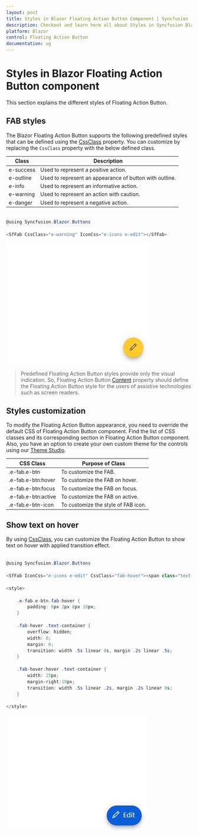 ```yaml
---
layout: post
title: Styles in Blazor Floating Action Button Component | Syncfusion
description: Checkout and learn here all about Styles in Syncfusion Blazor Floating Action Button component and much more.
platform: Blazor
control: Floating Action Button
documentation: ug
---
```


# Styles in Blazor Floating Action Button component

This section explains the different styles of Floating Action Button.

## FAB styles

The Blazor Floating Action Button supports the following predefined styles that can be defined using the [CssClass](https://help.syncfusion.com/cr/blazor/Syncfusion.Blazor.Buttons.SfButton.html#Syncfusion_Blazor_Buttons_SfButton_CssClass) property. You can customize by replacing the `CssClass` property with the below defined class.

| Class | Description |
| -------- | -------- |
| e-success | Used to represent a positive action. |
| e-outline |  Used to represent an appearance of button with outline. |
| e-info |  Used to represent an informative action. |
| e-warning | Used to represent an action with caution. |
| e-danger | Used to represent a negative action. |

```csharp

@using Syncfusion.Blazor.Buttons

<SfFab CssClass="e-warning" IconCss="e-icons e-edit"></SfFab>

```

![Blazor FAB Component with Styles](./images/Style.png)

> Predefined Floating Action Button styles provide only the visual indication. So, Floating Action Button [Content](https://help.syncfusion.com/cr/blazor/Syncfusion.Blazor.Buttons.SfButton.html#Syncfusion_Blazor_Buttons_SfButton_Content) property should define the Floating Action Button style for the users of assistive technologies such as screen readers.

## Styles customization

To modify the Floating Action Button appearance, you need to override the default CSS of Floating Action Button component. Find the list of CSS classes and its corresponding section in Floating Action Button component. Also, you have an option to create your own custom theme for the controls using our [Theme Studio](https://blazor.syncfusion.com/themestudio/).

| CSS Class | Purpose of Class |
|-----|----- |
|.e-fab.e-btn|To customize the FAB.|
|.e-fab.e-btn:hover|To customize the FAB on hover.|
|.e-fab.e-btn:focus|To customize the FAB on focus.|
|.e-fab.e-btn:active|To customize the FAB on active.|
|.e-fab.e-btn-icon|To customize the style of FAB icon.|

## Show text on hover

By using [CssClass](https://help.syncfusion.com/cr/blazor/Syncfusion.Blazor.Buttons.SfButton.html#Syncfusion_Blazor_Buttons_SfButton_CssClass), you can customize the Floating Action Button to show text on hover with applied transition effect.

```csharp

@using Syncfusion.Blazor.Buttons

<SfFab IconCss="e-icons e-edit" CssClass="fab-hover"><span class="text-container"><span class="textEle">Edit</span></span></SfFab>

<style>

    .e-fab.e-btn.fab-hover {
        padding: 6px 2px 8px 10px;
    }

    .fab-hover .text-container {
        overflow: hidden;
        width: 0;
        margin: 0;
        transition: width .5s linear 0s, margin .2s linear .5s;
    }

    .fab-hover:hover .text-container {
        width: 25px;
        margin-right:10px;
        transition: width .5s linear .2s, margin .2s linear 0s;
    }

</style>

```

![Blazor FAB Component with Hover](./images/onhover.png)

